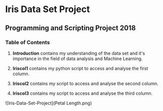# Iris Data Set Project
## Programming and Scripting Project 2018

### **Table of Contents**
1. **Introduction** contains my understanding of the data set and it's importance in the field of data analysis and Machine Learning.

2. **Iriscol1** contains my python script to access and analyse the first column.

3. **Iriscol2** contains my script to access and analyse the second column.

4. **Iriscol3** contains my script to access and analyse the third column.

![Iris-Data-Set-Project](Petal Length.png)




